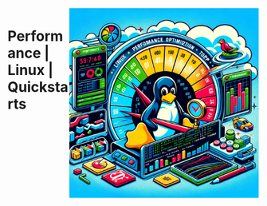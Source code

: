 <img src="assets/linux-performance.webp" alt="Linux (Tux) performance" style="width: 380px;" align="right">

# Performance | Linux | Quickstarts
